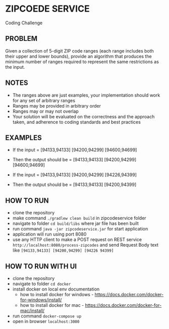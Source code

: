 # ZIPCOEDE SERVICE

Coding Challenge

## PROBLEM

Given a collection of 5-digit ZIP code ranges (each range includes both their upper and lower bounds), provide an algorithm that produces the minimum number of ranges required to represent the same restrictions as the input.

## NOTES

- The ranges above are just examples, your implementation should work for any set of arbitrary ranges
- Ranges may be provided in arbitrary order
- Ranges may or may not overlap
- Your solution will be evaluated on the correctness and the approach taken, and adherence to coding standards and best practices

## EXAMPLES

- If the input = [94133,94133] [94200,94299] [94600,94699]
- Then the output should be = [94133,94133] [94200,94299] [94600,94699]
 
- If the input = [94133,94133] [94200,94299] [94226,94399]
- Then the output should be = [94133,94133] [94200,94399]

## HOW TO RUN

- clone the repository
- make command `./gradlew clean build` in zipcodeservice folder
- navigate to folder `cd build/libs` where jar file has been built
- run command `java -jar zipcodeservice.jar` for start application
- application will run using port 8080
- use any HTTP client to make a POST request on REST service `http://localhost:8080/process-zipcodes` and send Request Body text like `[94133,94133] [94200,94299] [94226 94399]` 

## HOW TO RUN WITH UI

- clone the repository
- navigate to folder `cd docker`
- install docker on local env documentation 
  - how to install docker for windows - https://docs.docker.com/docker-for-windows/install/
  - how to install docker for mac - https://docs.docker.com/docker-for-mac/install/
- run command `docker-compose up`
- open in browser `localhost:3000`
